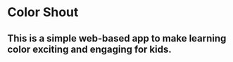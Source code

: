 # Color Shout
## This is a simple web-based app to make learning color exciting and engaging for kids. 

